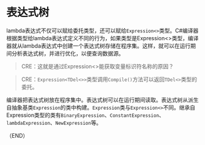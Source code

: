 # 表达式树    

lambda表达式不仅可以赋给委托类型，还可以赋给`Expression<>`类型。C#编译器根据类型给lambda表达式定义不同的行为，如果类型是Expression<>类型，编译器就从lambda表达式中创建一个表达式树存储在程序集。这样，就可以在运行期间分析表达式树，并进行优化，以便查询数据源。    

> CRE：这就是通过Expression<>能获取变量标识符名称的原因？  

> CRE：`Expression<TDel<>>`类型调用`Compile()`方法可以返回`TDel<>`类型的委托。      

编译器把表达式树放在程序集中。表达式树可以在运行期间读取。表达式树从派生自抽象基类`Expression`的类中构建。`Expression`类与`Expression<>`不同。继承自Expression类型的类有`BinaryExpression`、`ConstantExpression`、`lambdaExpression`、`NewExpression`等。    



（END）    